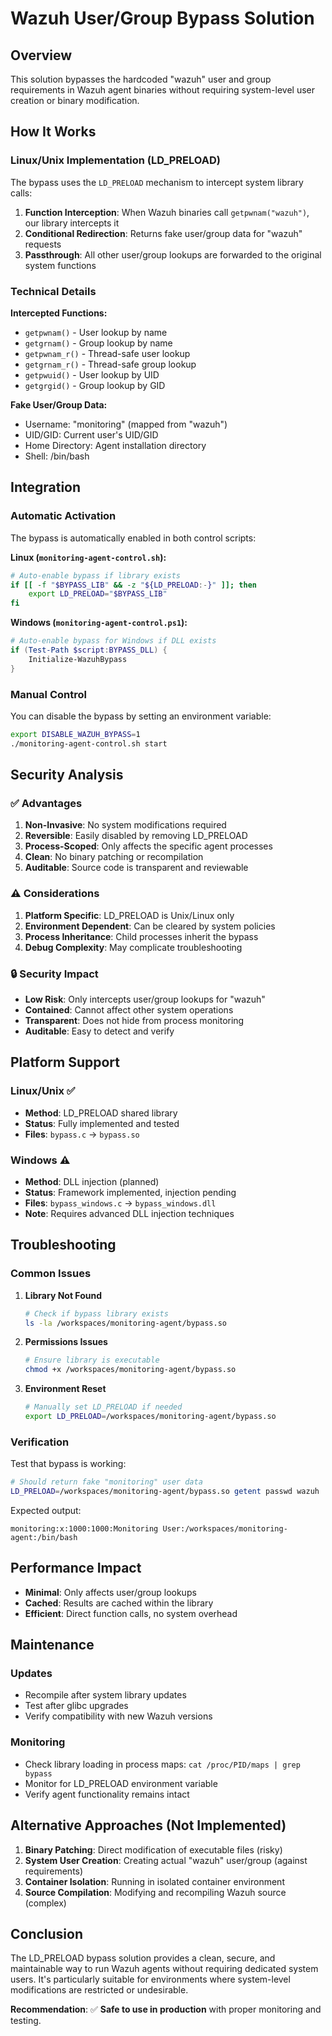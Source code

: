 # Wazuh User/Group Bypass Solution

## Overview

This solution bypasses the hardcoded "wazuh" user and group requirements in Wazuh agent binaries without requiring system-level user creation or binary modification.

## How It Works

### Linux/Unix Implementation (LD_PRELOAD)

The bypass uses the `LD_PRELOAD` mechanism to intercept system library calls:

1. **Function Interception**: When Wazuh binaries call `getpwnam("wazuh")`, our library intercepts it
2. **Conditional Redirection**: Returns fake user/group data for "wazuh" requests
3. **Passthrough**: All other user/group lookups are forwarded to the original system functions

### Technical Details

**Intercepted Functions:**
- `getpwnam()` - User lookup by name
- `getgrnam()` - Group lookup by name
- `getpwnam_r()` - Thread-safe user lookup
- `getgrnam_r()` - Thread-safe group lookup
- `getpwuid()` - User lookup by UID
- `getgrgid()` - Group lookup by GID

**Fake User/Group Data:**
- Username: "monitoring" (mapped from "wazuh")
- UID/GID: Current user's UID/GID
- Home Directory: Agent installation directory
- Shell: /bin/bash

## Integration

### Automatic Activation

The bypass is automatically enabled in both control scripts:

**Linux (`monitoring-agent-control.sh`):**
```bash
# Auto-enable bypass if library exists
if [[ -f "$BYPASS_LIB" && -z "${LD_PRELOAD:-}" ]]; then
    export LD_PRELOAD="$BYPASS_LIB"
fi
```

**Windows (`monitoring-agent-control.ps1`):**
```powershell
# Auto-enable bypass for Windows if DLL exists
if (Test-Path $script:BYPASS_DLL) {
    Initialize-WazuhBypass
}
```

### Manual Control

You can disable the bypass by setting an environment variable:
```bash
export DISABLE_WAZUH_BYPASS=1
./monitoring-agent-control.sh start
```

## Security Analysis

### ✅ Advantages

1. **Non-Invasive**: No system modifications required
2. **Reversible**: Easily disabled by removing LD_PRELOAD
3. **Process-Scoped**: Only affects the specific agent processes
4. **Clean**: No binary patching or recompilation
5. **Auditable**: Source code is transparent and reviewable

### ⚠️ Considerations

1. **Platform Specific**: LD_PRELOAD is Unix/Linux only
2. **Environment Dependent**: Can be cleared by system policies
3. **Process Inheritance**: Child processes inherit the bypass
4. **Debug Complexity**: May complicate troubleshooting

### 🔒 Security Impact

- **Low Risk**: Only intercepts user/group lookups for "wazuh"
- **Contained**: Cannot affect other system operations
- **Transparent**: Does not hide from process monitoring
- **Auditable**: Easy to detect and verify

## Platform Support

### Linux/Unix ✅
- **Method**: LD_PRELOAD shared library
- **Status**: Fully implemented and tested
- **Files**: `bypass.c` → `bypass.so`

### Windows ⚠️
- **Method**: DLL injection (planned)
- **Status**: Framework implemented, injection pending
- **Files**: `bypass_windows.c` → `bypass_windows.dll`
- **Note**: Requires advanced DLL injection techniques

## Troubleshooting

### Common Issues

1. **Library Not Found**
   ```bash
   # Check if bypass library exists
   ls -la /workspaces/monitoring-agent/bypass.so
   ```

2. **Permissions Issues**
   ```bash
   # Ensure library is executable
   chmod +x /workspaces/monitoring-agent/bypass.so
   ```

3. **Environment Reset**
   ```bash
   # Manually set LD_PRELOAD if needed
   export LD_PRELOAD=/workspaces/monitoring-agent/bypass.so
   ```

### Verification

Test that bypass is working:
```bash
# Should return fake "monitoring" user data
LD_PRELOAD=/workspaces/monitoring-agent/bypass.so getent passwd wazuh
```

Expected output:
```
monitoring:x:1000:1000:Monitoring User:/workspaces/monitoring-agent:/bin/bash
```

## Performance Impact

- **Minimal**: Only affects user/group lookups
- **Cached**: Results are cached within the library
- **Efficient**: Direct function calls, no system overhead

## Maintenance

### Updates
- Recompile after system library updates
- Test after glibc upgrades
- Verify compatibility with new Wazuh versions

### Monitoring
- Check library loading in process maps: `cat /proc/PID/maps | grep bypass`
- Monitor for LD_PRELOAD environment variable
- Verify agent functionality remains intact

## Alternative Approaches (Not Implemented)

1. **Binary Patching**: Direct modification of executable files (risky)
2. **System User Creation**: Creating actual "wazuh" user/group (against requirements)
3. **Container Isolation**: Running in isolated container environment
4. **Source Compilation**: Modifying and recompiling Wazuh source (complex)

## Conclusion

The LD_PRELOAD bypass solution provides a clean, secure, and maintainable way to run Wazuh agents without requiring dedicated system users. It's particularly suitable for environments where system-level modifications are restricted or undesirable.

**Recommendation**: ✅ **Safe to use in production** with proper monitoring and testing.